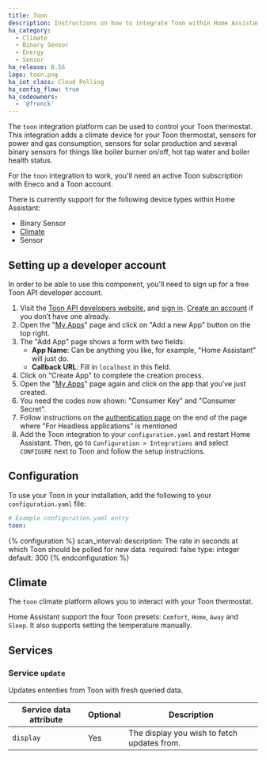 ```yaml
---
title: Toon
description: Instructions on how to integrate Toon within Home Assistant.
ha_category:
  - Climate
  - Binary Sensor
  - Energy
  - Sensor
ha_release: 0.56
logo: toon.png
ha_iot_class: Cloud Polling
ha_config_flow: true
ha_codeowners:
  - '@frenck'
---
```


The `toon` integration platform can be used to control your Toon thermostat. This integration adds a climate device for your Toon thermostat, sensors for power and gas consumption, sensors for solar production and several binary sensors for things like boiler burner on/off, hot tap water and boiler health status.

For the `toon` integration to work, you'll need an active Toon subscription with Eneco and a Toon account. 

There is currently support for the following device types within Home Assistant:

- Binary Sensor
- [Climate](#climate)
- Sensor

## Setting up a developer account

In order to be able to use this component, you'll need to sign up for a free Toon API developer account.

1. Visit the [Toon API developers website](https://developer.toon.eu/), and [sign in](https://developer.toon.eu/user/login). [Create an account](https://developer.toon.eu/user/register) if you don’t have one already.
2. Open the "[My Apps](https://developer.toon.eu/user/me/apps)" page and click on "Add a new App" button on the top right.
3. The "Add App" page shows a form with two fields:
   - **App Name**: Can be anything you like, for example, "Home Assistant" will just do.
   - **Callback URL**: Fill in `localhost` in this field.
4. Click on "Create App" to complete the creation process.
5. Open the "[My Apps](https://developer.toon.eu/user/me/apps)" page again and click on the app that you've just created.
6. You need the codes now shown: "Consumer Key" and "Consumer Secret".
7. Follow instructions on the [authentication page](https://developer.toon.eu/authentication) on the end of the page where "For Headless applications" is mentioned
8. Add the Toon integration to your `configuration.yaml` and restart Home Assistant. Then, go to `Configuration > Integrations` and select `CONFIGURE` next to Toon and follow the setup instructions.

## Configuration

To use your Toon in your installation, add the following to your `configuration.yaml` file:

```yaml
# Example configuration.yaml entry
toon:

```

{% configuration %}
scan_interval:
  description: The rate in seconds at which Toon should be polled for new data.
  required: false
  type: integer
  default: 300
{% endconfiguration %}

## Climate

The `toon` climate platform allows you to interact with your Toon thermostat.

Home Assistant support the four Toon presets: `Comfort`, `Home`, `Away` and `Sleep`.
It also supports setting the temperature manually.

## Services

### Service `update`

Updates ententies from Toon with fresh queried data.

| Service data attribute | Optional | Description                                 |
| ---------------------- | -------- | ------------------------------------------- |
| `display`              | Yes      | The display you wish to fetch updates from. |
